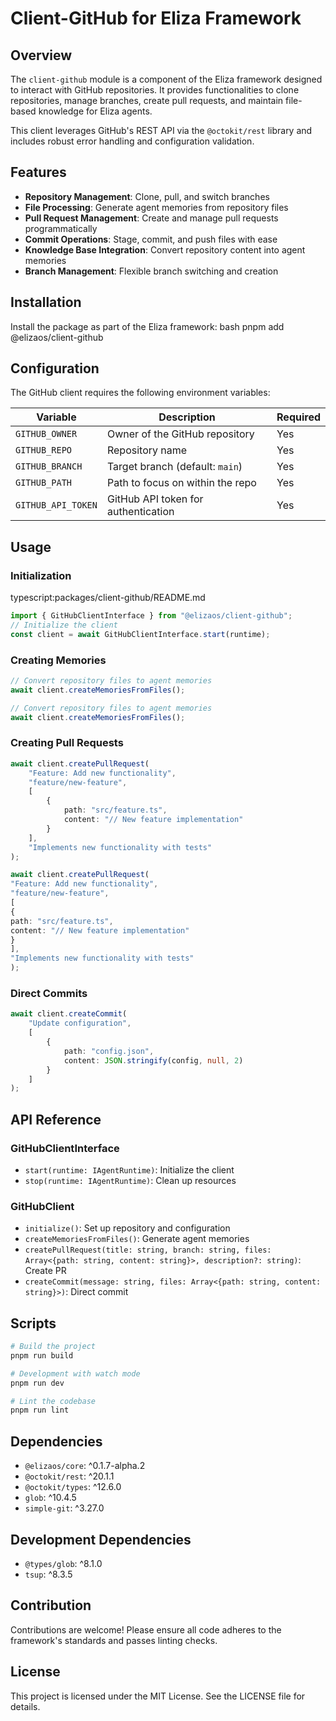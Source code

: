 # Client-GitHub for Eliza Framework

## Overview

The `client-github` module is a component of the Eliza framework designed to interact with GitHub repositories. It provides functionalities to clone repositories, manage branches, create pull requests, and maintain file-based knowledge for Eliza agents.

This client leverages GitHub's REST API via the `@octokit/rest` library and includes robust error handling and configuration validation.

## Features

- **Repository Management**: Clone, pull, and switch branches
- **File Processing**: Generate agent memories from repository files
- **Pull Request Management**: Create and manage pull requests programmatically
- **Commit Operations**: Stage, commit, and push files with ease
- **Knowledge Base Integration**: Convert repository content into agent memories
- **Branch Management**: Flexible branch switching and creation

## Installation

Install the package as part of the Eliza framework:
bash
pnpm add @elizaos/client-github

## Configuration

The GitHub client requires the following environment variables:

| Variable           | Description                        | Required |
|-------------------|------------------------------------|----------|
| `GITHUB_OWNER`    | Owner of the GitHub repository     | Yes      |
| `GITHUB_REPO`     | Repository name                    | Yes      |
| `GITHUB_BRANCH`   | Target branch (default: `main`)    | Yes      |
| `GITHUB_PATH`     | Path to focus on within the repo   | Yes      |
| `GITHUB_API_TOKEN`| GitHub API token for authentication| Yes      |

## Usage

### Initialization
typescript:packages/client-github/README.md

```typescript
import { GitHubClientInterface } from "@elizaos/client-github";
// Initialize the client
const client = await GitHubClientInterface.start(runtime);
```

### Creating Memories

```typescript
// Convert repository files to agent memories
await client.createMemoriesFromFiles();

// Convert repository files to agent memories
await client.createMemoriesFromFiles();
```

### Creating Pull Requests

```typescript
await client.createPullRequest(
    "Feature: Add new functionality",
    "feature/new-feature",
    [
        {
            path: "src/feature.ts",
            content: "// New feature implementation"
        }
    ],
    "Implements new functionality with tests"
);

await client.createPullRequest(
"Feature: Add new functionality",
"feature/new-feature",
[
{
path: "src/feature.ts",
content: "// New feature implementation"
}
],
"Implements new functionality with tests"
);
```

### Direct Commits

```typescript
await client.createCommit(
    "Update configuration",
    [
        {
            path: "config.json",
            content: JSON.stringify(config, null, 2)
        }
    ]
);
```

## API Reference

### GitHubClientInterface

- `start(runtime: IAgentRuntime)`: Initialize the client
- `stop(runtime: IAgentRuntime)`: Clean up resources

### GitHubClient

- `initialize()`: Set up repository and configuration
- `createMemoriesFromFiles()`: Generate agent memories
- `createPullRequest(title: string, branch: string, files: Array<{path: string, content: string}>, description?: string)`: Create PR
- `createCommit(message: string, files: Array<{path: string, content: string}>)`: Direct commit

## Scripts

```bash
# Build the project
pnpm run build

# Development with watch mode
pnpm run dev

# Lint the codebase
pnpm run lint
```

## Dependencies

- `@elizaos/core`: ^0.1.7-alpha.2
- `@octokit/rest`: ^20.1.1
- `@octokit/types`: ^12.6.0
- `glob`: ^10.4.5
- `simple-git`: ^3.27.0

## Development Dependencies

- `@types/glob`: ^8.1.0
- `tsup`: ^8.3.5

## Contribution

Contributions are welcome! Please ensure all code adheres to the framework's standards and passes linting checks.

## License

This project is licensed under the MIT License. See the LICENSE file for details.
